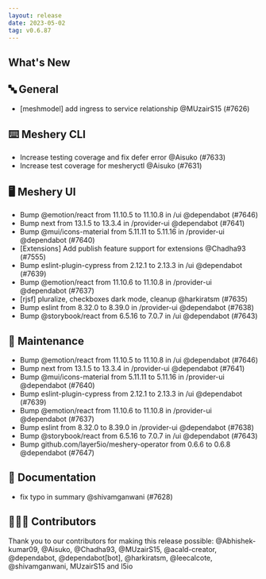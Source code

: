 ```yaml
---
layout: release
date: 2023-05-02
tag: v0.6.87
---
```


## What's New

## 🔤 General

- [meshmodel] add ingress to service relationship @MUzairS15 (#7626)

## ⌨️ Meshery CLI

- Increase testing coverage and fix defer error @Aisuko (#7633)
- Increase test coverage for mesheryctl @Aisuko (#7631)

## 🖥 Meshery UI

- Bump @emotion/react from 11.10.5 to 11.10.8 in /ui @dependabot (#7646)
- Bump next from 13.1.5 to 13.3.4 in /provider-ui @dependabot (#7641)
- Bump @mui/icons-material from 5.11.11 to 5.11.16 in /provider-ui @dependabot (#7640)
- [Extensions] Add publish feature support for extensions @Chadha93 (#7555)
- Bump eslint-plugin-cypress from 2.12.1 to 2.13.3 in /ui @dependabot (#7639)
- Bump @emotion/react from 11.10.6 to 11.10.8 in /provider-ui @dependabot (#7637)
- [rjsf] pluralize, checkboxes dark mode, cleanup @harkiratsm (#7635)
- Bump eslint from 8.32.0 to 8.39.0 in /provider-ui @dependabot (#7638)
- Bump @storybook/react from 6.5.16 to 7.0.7 in /ui @dependabot (#7643)

## 🧰 Maintenance

- Bump @emotion/react from 11.10.5 to 11.10.8 in /ui @dependabot (#7646)
- Bump next from 13.1.5 to 13.3.4 in /provider-ui @dependabot (#7641)
- Bump @mui/icons-material from 5.11.11 to 5.11.16 in /provider-ui @dependabot (#7640)
- Bump eslint-plugin-cypress from 2.12.1 to 2.13.3 in /ui @dependabot (#7639)
- Bump @emotion/react from 11.10.6 to 11.10.8 in /provider-ui @dependabot (#7637)
- Bump eslint from 8.32.0 to 8.39.0 in /provider-ui @dependabot (#7638)
- Bump @storybook/react from 6.5.16 to 7.0.7 in /ui @dependabot (#7643)
- Bump github.com/layer5io/meshery-operator from 0.6.6 to 0.6.8 @dependabot (#7647)

## 📖 Documentation

- fix typo in summary @shivamganwani (#7628)

## 👨🏽‍💻 Contributors

Thank you to our contributors for making this release possible:
@Abhishek-kumar09, @Aisuko, @Chadha93, @MUzairS15, @acald-creator, @dependabot, @dependabot[bot], @harkiratsm, @leecalcote, @shivamganwani, MUzairS15 and l5io

